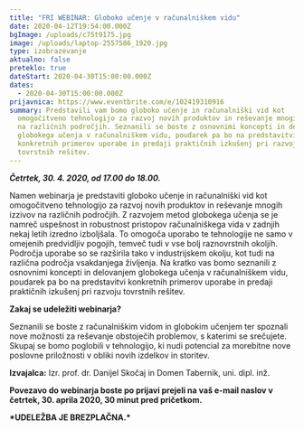 ```yaml
---
title: "FRI WEBINAR: Globoko učenje v računalniškem vidu"
date: 2020-04-12T19:54:00.000Z
bgImage: /uploads/c75t9175.jpg
image: /uploads/laptop-2557586_1920.jpg
type: izobrazevanje
aktualno: false
preteklo: true
dateStart: 2020-04-30T15:00:00.000Z
dates:
  - 2020-04-30T15:00:00.000Z
prijavnica: https://www.eventbrite.com/e/102419310916
summary: Predstavili vam bomo globoko učenje in računalniški vid kot
  omogočitveno tehnologijo za razvoj novih produktov in reševanje mnogih izzivov
  na različnih področjih. Seznanili se boste z osnovnimi koncepti in delovanjem
  globokega učenja v računalniškem vidu, poudarek pa bo na predstavitvi
  konkretnih primerov uporabe in predaji praktičnih izkušenj pri razvoju
  tovrstnih rešitev.
---
```

***Četrtek, 30. 4. 2020, od 17.00 do 18.00.***

Namen webinarja je predstaviti globoko učenje in računalniški vid kot omogočitveno tehnologijo za razvoj novih produktov in reševanje mnogih izzivov na različnih področjih. Z razvojem metod globokega učenja se je namreč uspešnost in robustnost pristopov računalniškega vida v zadnjih nekaj letih izredno izboljšala. To omogoča uporabo te tehnologije ne samo v omejenih predvidljiv pogojih, temveč tudi v vse bolj raznovrstnih okoljih. Področja uporabe so se razširila tako v industrijskem okolju, kot tudi na različna področja vsakdanjega življenja. Na kratko vas bomo seznanili z osnovnimi koncepti in delovanjem globokega učenja v računalniškem vidu, poudarek pa bo na predstavitvi konkretnih primerov uporabe in predaji praktičnih izkušenj pri razvoju tovrstnih rešitev.

**Zakaj se udeležiti webinarja?**

Seznanili se boste z računalniškim vidom in globokim učenjem ter spoznali nove možnosti za reševanje obstoječih problemov, s katerimi se srečujete. Skupaj se bomo poglobili v tehnologijo, ki nudi potencial za morebitne nove poslovne priložnosti v obliki novih izdelkov in storitev.

**Izvajalca:** Izr. prof. dr. Danijel Skočaj in Domen Tabernik, uni. dipl. inž.

**Povezavo do webinarja boste po prijavi prejeli na vaš e-mail naslov v četrtek, 30. aprila 2020, 30 minut pred pričetkom.**

**\*UDELEŽBA JE BREZPLAČNA.\***